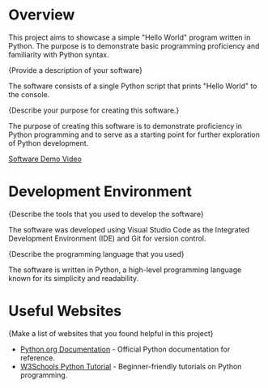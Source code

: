 # Overview



This project aims to showcase a simple "Hello World" program written in Python. The purpose is to demonstrate basic programming proficiency and familiarity with Python syntax.

{Provide a description of your software}

The software consists of a single Python script that prints "Hello World" to the console.

{Describe your purpose for creating this software.}

The purpose of creating this software is to demonstrate proficiency in Python programming and to serve as a starting point for further exploration of Python development.

[Software Demo Video](http://youtube.link.goes.here)

# Development Environment

{Describe the tools that you used to develop the software}

The software was developed using Visual Studio Code as the Integrated Development Environment (IDE) and Git for version control.

{Describe the programming language that you used}

The software is written in Python, a high-level programming language known for its simplicity and readability.

# Useful Websites

{Make a list of websites that you found helpful in this project}
* [Python.org Documentation](https://docs.python.org/3/) - Official Python documentation for reference.
* [W3Schools Python Tutorial](https://www.w3schools.com/python/) - Beginner-friendly tutorials on Python programming.

